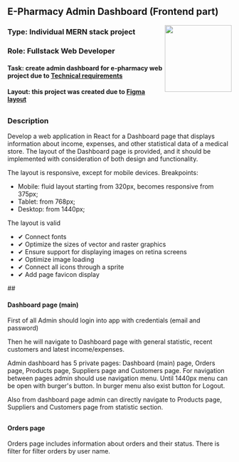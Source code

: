 <h2 align="left">E-Pharmacy Admin Dashboard (Frontend part)</h2>
<img height="150" align="right" src="https://i.giphy.com/media/v1.Y2lkPTc5MGI3NjExZXJvZDU5cHl1eWNpMWZ1bG1mMm5qNjMzMjdoOHplcTV2b2hscHNyeSZlcD12MV9pbnRlcm5hbF9naWZfYnlfaWQmY3Q9Zw/NsDgJPXkk5CK7pPYkJ/giphy.gif" />
<h3>Type: Individual MERN stack project</h3> 
<h3>Role: Fullstack Web Developer</h3

##
<h4>Task: create admin dashboard for e-pharmacy web project due to <a target="_blank" href="https://docs.google.com/spreadsheets/d/1ufIlG2HwqppnY1by3HD4l6TVGq4EoW_o8b-ubA-pQq4/edit?gid=0#gid=0">Technical requirements</a></h4>
<h4>Layout: this project was created due to <a href="https://www.figma.com/file/z1JklHHxX8kTGo3zWvlzat/Admin-dashboard?type=design&node-id=0-1&mode=design&t=HXVayV2hGgJVuVyc-0" target="_blank">Figma layout</a></h4>

##
<h3>Description</h3>
<p>Develop a web application in React for a Dashboard page that displays information about income, expenses, and other statistical data of a medical store. The layout of the Dashboard page is provided, and it should be implemented with consideration of both design and functionality.</p>
The layout is responsive, except for mobile devices. Breakpoints:
<ul>
   <li>Mobile: fluid layout starting from 320px, becomes responsive from 375px;</li>
   <li>Tablet: from 768px;</li>
   <li>Desktop: from 1440px;</li>
</ul>
The layout is valid
<ul>
<li>✔ Connect fonts</li>
<li>✔ Optimize the sizes of vector and raster graphics</li>
<li>✔ Ensure support for displaying images on retina screens</li>
<li>✔ Optimize image loading</li>
<li>✔ Connect all icons through a sprite</li>
<li>✔ Add page favicon display</li>
</ul>
##
<h4>Dashboard page (main)</h4>

<p>First of all Admin should login into app with credentials (email and password)</p>
<p>Then he will navigate to Dashboard page with general statistic, recent customers and latest income/expenses.</p>
<p>Admin dashboard has 5 private pages: Dashboard (main) page, Orders page, Products page, Suppliers page and Customers page. For navigation between pages admin should use navigation menu. Until 1440px menu can be open with burger's button. In burger menu also exist button for Logout.</p>
<p>Also from dashboard page admin can directly navigate to Products page, Suppliers and Customers page from statistic section.</p>

##
<h4>Orders page</h4>
<p>Orders page includes information about orders and their status. There is filter for filter orders by user name.</p>
